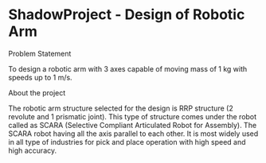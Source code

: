 # ShadowProject - Design of Robotic Arm

Problem Statement


To design a robotic arm with 3 axes capable of moving mass of 1 kg with speeds up to 1 m/s.



About the project


The robotic arm structure selected for the design is RRP structure (2 revolute and 1 prismatic joint). This type of structure comes under the robot called as SCARA (Selective Compliant Articulated Robot for Assembly). The SCARA robot having all the axis parallel to each other. It is most widely used in all type of industries for pick and place operation with high speed and high accuracy. 

